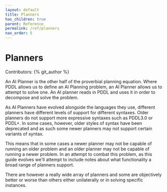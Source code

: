 ```yaml
---
layout: default
title: Planners
has_children: true
parent: Reference
permalink: /ref/planners
nav_order: 5
---
```


# Planners

Contributors: {% git_author %}

An AI Planner is the other half of the proverbial planning equation. Where PDDL allows us to define an AI Planning problem, an AI Planner allows us to attempt to solve one. An AI planner reads in PDDL and uses it in order to decompose and solve the problem.

As AI Planners have evolved alongside the languages they use, different planners have different levels of support for different syntaxes. Older planners do not support more expressive syntaxes such as PDDL3.0 or PDDL+. In some cases, however, older styles of syntax have been deprecated and as such some newer planners may not support certain variants of syntax. 

This means that in some cases a newer planner may not be capable of running an older problem and an older planner may not be capable of running a newer problem. In an attempt to combat this problem, as this guide evolves we'll attempt to include notes about what functionality a broad range of planners support.

There are however a really wide array of planners and some are objectively better or worse than others either unilaterally or in solving specific instances. 

